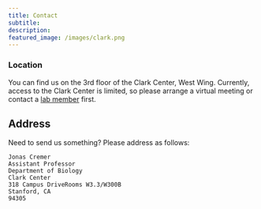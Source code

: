 ```yaml
---
title: Contact
subtitle: 
description:
featured_image: /images/clark.png
---
```


### Location
You can find us on the 3rd floor of the Clark Center, West Wing. Currently, access
to the Clark Center is limited, so please arrange a virtual meeting or contact a
<a href="{{site.baseurl}}/people">lab member</a> first.


## Address
Need to send us something? Please address as follows:

    Jonas Cremer
    Assistant Professor
    Department of Biology
    Clark Center
    318 Campus DriveRooms W3.3/W300B
    Stanford, CA
    94305
